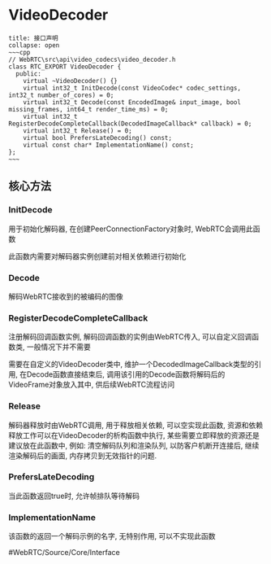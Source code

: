 ---
---
# VideoDecoder
```ad-tldr
title: 接口声明
collapse: open
~~~cpp
// WebRTC\src\api\video_codecs\video_decoder.h
class RTC_EXPORT VideoDecoder {
  public:
    virtual ~VideoDecoder() {}
    virtual int32_t InitDecode(const VideoCodec* codec_settings, int32_t number_of_cores) = 0;
    virtual int32_t Decode(const EncodedImage& input_image, bool missing_frames, int64_t render_time_ms) = 0;
    virtual int32_t RegisterDecodeCompleteCallback(DecodedImageCallback* callback) = 0;
    virtual int32_t Release() = 0;
    virtual bool PrefersLateDecoding() const;
    virtual const char* ImplementationName() const;
};
~~~
```

## 核心方法
### InitDecode
用于初始化解码器, 在创建PeerConnectionFactory对象时, WebRTC会调用此函数

此函数内需要对解码器实例创建前对相关依赖进行初始化

### Decode
解码WebRTC接收到的被编码的图像

### RegisterDecodeCompleteCallback
注册解码回调函数实例, 解码回调函数的实例由WebRTC传入, 可以自定义回调函数类, 一般情况下并不需要

需要在自定义的VideoDecoder类中, 维护一个DecodedImageCallback类型的引用, 在Decode函数直接结束后, 调用该引用的Decode函数将解码后的VideoFrame对象放入其中, 供后续WebRTC流程访问

### Release
解码器释放时由WebRTC调用, 用于释放相关依赖, 可以空实现此函数, 资源和依赖释放工作可以在VideoDecoder的析构函数中执行, 某些需要立即释放的资源还是建议放在此函数中, 例如: 清空解码队列和渲染队列, 以防客户机断开连接后, 继续渲染解码后的画面, 内存拷贝到无效指针的问题.

### PrefersLateDecoding
当此函数返回true时, 允许帧排队等待解码

### ImplementationName
该函数的返回一个解码示例的名字, 无特别作用, 可以不实现此函数



#WebRTC/Source/Core/Interface 